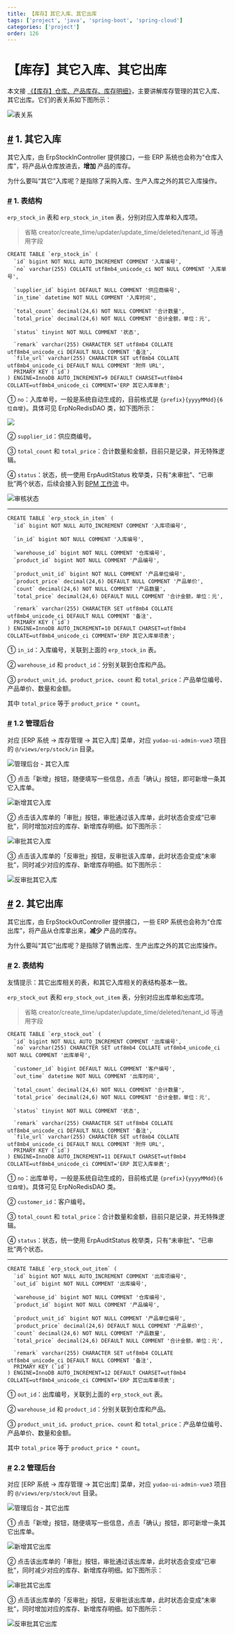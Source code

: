 ```yaml
---
title: 【库存】其它入库、其它出库
tags: ['project', 'java', 'spring-boot', 'spring-cloud']
categories: ['project']
order: 126
---
```

# 【库存】其它入库、其它出库

本文接 [《【库存】仓库、产品库存、库存明细》](/erp/stock/)，主要讲解库存管理的其它入库、其它出库。它们的表关系如下图所示：

 ![表关系](https://doc.iocoder.cn/img/ERP%E6%89%8B%E5%86%8C/%E5%BA%93%E5%AD%98%E6%A8%A1%E5%9D%9702/%E8%A1%A8%E5%85%B3%E7%B3%BB.png)

 ## [#](#_1-其它入库) 1. 其它入库

 其它入库，由 ErpStockInController 提供接口，一些 ERP 系统也会称为“仓库入库”，将产品从仓库放进去，**增加** 产品的库存。

 为什么要叫“其它”入库呢？是指除了采购入库、生产入库之外的其它入库操作。

 ### [#](#_1-表结构) 1. 表结构

 `erp_stock_in` 表和 `erp_stock_in_item` 表，分别对应入库单和入库项。

 
> 省略 creator/create\_time/updater/update\_time/deleted/tenant\_id 等通用字段

 
```
CREATE TABLE `erp_stock_in` (
  `id` bigint NOT NULL AUTO_INCREMENT COMMENT '入库编号',
  `no` varchar(255) COLLATE utf8mb4_unicode_ci NOT NULL COMMENT '入库单号',
  
  `supplier_id` bigint DEFAULT NULL COMMENT '供应商编号',
  `in_time` datetime NOT NULL COMMENT '入库时间',
  
  `total_count` decimal(24,6) NOT NULL COMMENT '合计数量',
  `total_price` decimal(24,6) NOT NULL COMMENT '合计金额，单位：元',
  
  `status` tinyint NOT NULL COMMENT '状态',
  
  `remark` varchar(255) CHARACTER SET utf8mb4 COLLATE utf8mb4_unicode_ci DEFAULT NULL COMMENT '备注',
  `file_url` varchar(255) CHARACTER SET utf8mb4 COLLATE utf8mb4_unicode_ci DEFAULT NULL COMMENT '附件 URL',
  PRIMARY KEY (`id`)
) ENGINE=InnoDB AUTO_INCREMENT=9 DEFAULT CHARSET=utf8mb4 COLLATE=utf8mb4_unicode_ci COMMENT='ERP 其它入库单表';

```
① `no`：入库单号，一般是系统自动生成的，目前格式是 `{prefix}{yyyyMMdd}{6 位自增}`。具体可见 ErpNoRedisDAO 类，如下图所示：

 ![](https://doc.iocoder.cn/img/ERP%E6%89%8B%E5%86%8C/%E5%BA%93%E5%AD%98%E6%A8%A1%E5%9D%9702/%E5%8D%95%E5%8F%B7%E7%94%9F%E6%88%90.png)

 ② `supplier_id`：供应商编号。

 ③ `total_count` 和 `total_price`：合计数量和金额，目前只是记录，并无特殊逻辑。

 ④ `status`：状态，统一使用 ErpAuditStatus 枚举类，只有“未审批”、“已审批”两个状态，后续会接入到 [BPM 工作流](/bpm/) 中。

 ![审核状态](https://doc.iocoder.cn/img/ERP%E6%89%8B%E5%86%8C/%E5%BA%93%E5%AD%98%E6%A8%A1%E5%9D%9702/%E5%AE%A1%E6%A0%B8%E7%8A%B6%E6%80%81.png)

 

---

 
```
CREATE TABLE `erp_stock_in_item` (
  `id` bigint NOT NULL AUTO_INCREMENT COMMENT '入库项编号',
  
  `in_id` bigint NOT NULL COMMENT '入库编号',
  
  `warehouse_id` bigint NOT NULL COMMENT '仓库编号',
  `product_id` bigint NOT NULL COMMENT '产品编号',
  
  `product_unit_id` bigint NOT NULL COMMENT '产品单位编号',
  `product_price` decimal(24,6) DEFAULT NULL COMMENT '产品单价',
  `count` decimal(24,6) NOT NULL COMMENT '产品数量',
  `total_price` decimal(24,6) DEFAULT NULL COMMENT '合计金额，单位：元',
  
  `remark` varchar(255) CHARACTER SET utf8mb4 COLLATE utf8mb4_unicode_ci DEFAULT NULL COMMENT '备注',
  PRIMARY KEY (`id`)
) ENGINE=InnoDB AUTO_INCREMENT=10 DEFAULT CHARSET=utf8mb4 COLLATE=utf8mb4_unicode_ci COMMENT='ERP 其它入库单项表';

```
① `in_id`：入库编号，关联到上面的 `erp_stock_in` 表。

 ② `warehouse_id` 和 `product_id`：分别关联到仓库和产品。

 ③ `product_unit_id`、`product_price`、`count` 和 `total_price`：产品单位编号、产品单价、数量和金额。

 其中 `total_price` 等于 `product_price * count`。

 ### [#](#_1-2-管理后台) 1.2 管理后台

 对应 [ERP 系统 -> 库存管理 -> 其它入库] 菜单，对应 `yudao-ui-admin-vue3` 项目的 `@/views/erp/stock/in` 目录。

 ![管理后台 - 其它入库](https://doc.iocoder.cn/img/ERP%E6%89%8B%E5%86%8C/%E5%BA%93%E5%AD%98%E6%A8%A1%E5%9D%9702/%E5%85%B6%E5%AE%83%E5%85%A5%E5%BA%93.png)

 ① 点击「新增」按钮，随便填写一些信息，点击「确认」按钮，即可新增一条其它入库单。

 ![新增其它入库](https://doc.iocoder.cn/img/ERP%E6%89%8B%E5%86%8C/%E5%BA%93%E5%AD%98%E6%A8%A1%E5%9D%9702/%E5%85%B6%E5%AE%83%E5%85%A5%E5%BA%93-%E6%96%B0%E5%A2%9E.png)

 ② 点击该入库单的「审批」按钮，审批通过该入库单，此时状态会变成“已审批”，同时增加对应的库存、新增库存明细。如下图所示：

 ![审批其它入库](https://doc.iocoder.cn/img/ERP%E6%89%8B%E5%86%8C/%E5%BA%93%E5%AD%98%E6%A8%A1%E5%9D%9702/%E5%85%B6%E5%AE%83%E5%85%A5%E5%BA%93-%E5%AE%A1%E6%89%B9.png)

 ③ 点击该入库单的「反审批」按钮，反审批该入库单，此时状态会变成“未审批”，同时减少对应的库存、新增库存明细。如下图所示：

 ![反审批其它入库](https://doc.iocoder.cn/img/ERP%E6%89%8B%E5%86%8C/%E5%BA%93%E5%AD%98%E6%A8%A1%E5%9D%9702/%E5%85%B6%E5%AE%83%E5%85%A5%E5%BA%93-%E5%8F%8D%E5%AE%A1%E6%89%B9.png)

 ## [#](#_2-其它出库) 2. 其它出库

 其它出库，由 ErpStockOutController 提供接口，一些 ERP 系统也会称为“仓库出库”，将产品从仓库拿出来，**减少** 产品的库存。

 为什么要叫“其它”出库呢？是指除了销售出库、生产出库之外的其它出库操作。

 ### [#](#_2-表结构) 2. 表结构

 友情提示：其它出库相关的表，和其它入库相关的表结构基本一致。

 `erp_stock_out` 表和 `erp_stock_out_item` 表，分别对应出库单和出库项。

 
> 省略 creator/create\_time/updater/update\_time/deleted/tenant\_id 等通用字段

 
```
CREATE TABLE `erp_stock_out` (
  `id` bigint NOT NULL AUTO_INCREMENT COMMENT '出库编号',
  `no` varchar(255) CHARACTER SET utf8mb4 COLLATE utf8mb4_unicode_ci NOT NULL COMMENT '出库单号',
  
  `customer_id` bigint DEFAULT NULL COMMENT '客户编号',
  `out_time` datetime NOT NULL COMMENT '出库时间',
  
  `total_count` decimal(24,6) NOT NULL COMMENT '合计数量',
  `total_price` decimal(24,6) NOT NULL COMMENT '合计金额，单位：元',
  
  `status` tinyint NOT NULL COMMENT '状态',
  
  `remark` varchar(255) CHARACTER SET utf8mb4 COLLATE utf8mb4_unicode_ci DEFAULT NULL COMMENT '备注',
  `file_url` varchar(255) CHARACTER SET utf8mb4 COLLATE utf8mb4_unicode_ci DEFAULT NULL COMMENT '附件 URL',
  PRIMARY KEY (`id`)
) ENGINE=InnoDB AUTO_INCREMENT=11 DEFAULT CHARSET=utf8mb4 COLLATE=utf8mb4_unicode_ci COMMENT='ERP 其它入库单表';

```
① `no`：出库单号，一般是系统自动生成的，目前格式是 `{prefix}{yyyyMMdd}{6 位自增}`。具体可见 ErpNoRedisDAO 类。

 ② `customer_id`：客户编号。

 ③ `total_count` 和 `total_price`：合计数量和金额，目前只是记录，并无特殊逻辑。

 ④ `status`：状态，统一使用 ErpAuditStatus 枚举类，只有“未审批”、“已审批”两个状态。

 

---

 
```
CREATE TABLE `erp_stock_out_item` (
  `id` bigint NOT NULL AUTO_INCREMENT COMMENT '出库项编号',
  `out_id` bigint NOT NULL COMMENT '出库编号',
  
  `warehouse_id` bigint NOT NULL COMMENT '仓库编号',
  `product_id` bigint NOT NULL COMMENT '产品编号',
  
  `product_unit_id` bigint NOT NULL COMMENT '产品单位编号',
  `product_price` decimal(24,6) DEFAULT NULL COMMENT '产品单价',
  `count` decimal(24,6) NOT NULL COMMENT '产品数量',
  `total_price` decimal(24,6) DEFAULT NULL COMMENT '合计金额，单位：元',
  
  `remark` varchar(255) CHARACTER SET utf8mb4 COLLATE utf8mb4_unicode_ci DEFAULT NULL COMMENT '备注',
  PRIMARY KEY (`id`)
) ENGINE=InnoDB AUTO_INCREMENT=12 DEFAULT CHARSET=utf8mb4 COLLATE=utf8mb4_unicode_ci COMMENT='ERP 其它出库单项表';

```
① `out_id`：出库编号，关联到上面的 `erp_stock_out` 表。

 ② `warehouse_id` 和 `product_id`：分别关联到仓库和产品。

 ③ `product_unit_id`、`product_price`、`count` 和 `total_price`：产品单位编号、产品单价、数量和金额。

 其中 `total_price` 等于 `product_price * count`。

 ### [#](#_2-2-管理后台) 2.2 管理后台

 对应 [ERP 系统 -> 库存管理 -> 其它出库] 菜单，对应 `yudao-ui-admin-vue3` 项目的 `@/views/erp/stock/out` 目录。

 ![管理后台 - 其它出库](https://doc.iocoder.cn/img/ERP%E6%89%8B%E5%86%8C/%E5%BA%93%E5%AD%98%E6%A8%A1%E5%9D%9702/%E5%85%B6%E5%AE%83%E5%87%BA%E5%BA%93.png)

 ① 点击「新增」按钮，随便填写一些信息，点击「确认」按钮，即可新增一条其它出库单。

 ![新增其它出库](https://doc.iocoder.cn/img/ERP%E6%89%8B%E5%86%8C/%E5%BA%93%E5%AD%98%E6%A8%A1%E5%9D%9702/%E5%85%B6%E5%AE%83%E5%87%BA%E5%BA%93-%E6%96%B0%E5%A2%9E.png)

 ② 点击该出库单的「审批」按钮，审批通过该出库单，此时状态会变成“已审批”，同时减少对应的库存、新增库存明细。如下图所示：

 ![审批其它出库](https://doc.iocoder.cn/img/ERP%E6%89%8B%E5%86%8C/%E5%BA%93%E5%AD%98%E6%A8%A1%E5%9D%9702/%E5%85%B6%E5%AE%83%E5%87%BA%E5%BA%93-%E5%AE%A1%E6%89%B9.png)

 ③ 点击该出库单的「反审批」按钮，反审批该出库单，此时状态会变成“未审批”，同时增加对应的库存、新增库存明细。如下图所示：

 ![反审批其它出库](https://doc.iocoder.cn/img/ERP%E6%89%8B%E5%86%8C/%E5%BA%93%E5%AD%98%E6%A8%A1%E5%9D%9702/%E5%85%B6%E5%AE%83%E5%87%BA%E5%BA%93-%E5%8F%8D%E5%AE%A1%E6%89%B9.png)

